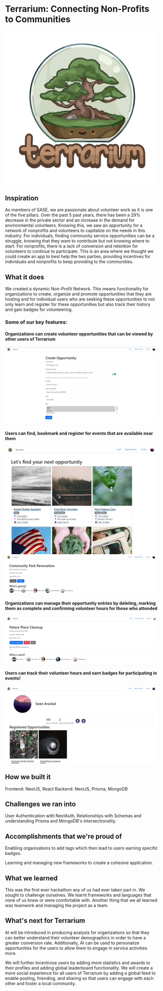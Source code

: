 # Terrarium: Connecting Non-Profits to Communities

![Terrarium Logo](/public/logo.png)

## Inspiration

As members of SASE, we are passionate about volunteer work as it is one of the five pillars. Over the past 5 past years, there has been a 29% decrease in the private sector and an increase in the demand for environmental volunteers. Knowing this, we saw an opportunity for a network of nonprofits and volunteers to capitalize on the needs in this industry. For individuals, finding community service opportunities can be a struggle, knowing that they want to contribute but not knowing where to start. For nonprofits, there is a lack of conversion and retention for volunteers to continue to participate. This is an area where we thought we could create an app to best help the two parties, providing incentives for individuals and nonprofits to keep providing to the communities.

## What it does

We created a dynamic Non-Profit Network. This means functionality for organizations to create, organize and promote opportunities that they are hosting and for individual users who are seeking these opportunities to not only learn and register for these opportunities but also track their history and gain badges for volunteering.

### Some of our key features:

#### Organizations can create volunteer opportunities that can be viewed by other users of Terrarium

![Opportunity Create Screen](/public/imgs/createandopportunity.png)

#### Users can find, bookmark and register for events that are available near them

![User View](/public/imgs/opportunitytab.png)
![User Save Register](/public/imgs/usersaveregister.png)

#### Organizations can manage their opportunity entries by deleting, marking them as complete and confirming volunteer hours for those who attended

![Org Management](/public/imgs/orgmanage.png)

#### Users can track their volunteer hours and earn badges for participating in events!

![User Profile](/public/imgs/userprofile.png)

## How we built it

Frontend: NextJS, React
Backend: NextJS, Prisma, MongoDB

## Challenges we ran into

User Authentication with NextAuth, Relationships with Schemas and understanding Prisma and MongoDB's intersectionality.

## Accomplishments that we're proud of

Enabling organisations to add tags which then lead to users earning specific badges.

Learning and managing new frameworks to create a cohesive application.

## What we learned

This was the first ever hackathon any of us had ever taken part in. We sought to challenge ourselves. We learnt frameworks and languages that none of us knew or were comfortable with. Another thing that we all learned was teamwork and managing the project as a team.

## What's next for Terrarium

AI will be introduced in producing analysis for organizations so that they can better understand their volunteer demographics in order to have a greater conversion rate. Additionally, AI can be used to personalize opportunities for the users to allow them to engage in service activities more.

We will further incentivise users by adding more statistics and awards to their profiles and adding global leaderboard functionality. We will create a more social experience for all users of Terrarium by adding a global feed to enable posting, friending, and sharing so that users can engage with each other and foster a local community.
